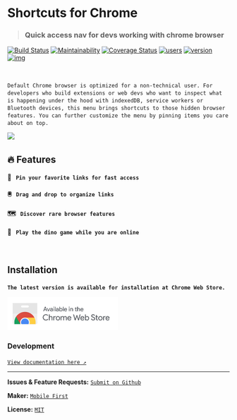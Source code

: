 # Shortcuts for Chrome

> ### Quick access nav for devs working with chrome browser

[![Build Status](https://travis-ci.org/MobileFirstLLC/shortcuts-for-chrome.svg?branch=master)](https://travis-ci.org/MobileFirstLLC/shortcuts-for-chrome) [![Maintainability](https://api.codeclimate.com/v1/badges/a157da9689c99fc90a57/maintainability)](https://codeclimate.com/github/MobileFirstLLC/shortcuts-for-chrome/maintainability) [![Coverage Status](https://coveralls.io/repos/github/MobileFirstLLC/shortcuts-for-chrome/badge.svg?branch=master)](https://coveralls.io/github/MobileFirstLLC/shortcuts-for-chrome?branch=master) [![users](https://img.shields.io/chrome-web-store/users/jnmekaomnicdcpgdndekkmojfomifjal)](https://chrome.google.com/webstore/detail/jnmekaomnicdcpgdndekkmojfomifjal) [![version](https://img.shields.io/chrome-web-store/v/jnmekaomnicdcpgdndekkmojfomifjal?label=latest&color=3D5AFE)](https://chrome.google.com/webstore/detail/jnmekaomnicdcpgdndekkmojfomifjal) [![img](https://inch-ci.org/github/MobileFirstLLC/shortcuts-for-chrome.svg?branch=master)](https://inch-ci.org/github/MobileFirstLLC/shortcuts-for-chrome)

<br/>

`Default Chrome browser is optimized for a non-technical user. For developers who build extensions or web devs who want to inspect what is happening under the hood with indexedDB, service workers or Bluetooth devices, this menu brings shortcuts to those hidden browser features. You can further customize the menu by pinning items you care about on top.`

<img class="feature" src='https://lh3.googleusercontent.com/NmmoTZwJiTAIYdpkiSaepbJ3WdwT2XNo1yh3ljkQzeqUGQivtIJrHyjzOSAKzW83wjSyZtFj6kg=w640-h400-e365' />

<br/>

## 🔥 Features

#### 📍 &nbsp; `Pin your favorite links for fast access`

#### 🖲️ &nbsp; `Drag and drop to organize links`

#### 🗺️ &nbsp; `Discover rare browser features`

#### 🦖 &nbsp; `Play the dino game while you are online`

<br/>

## Installation

**`The latest version is available for installation at Chrome Web Store.`**

<a href="https://chrome.google.com/webstore/detail/jnmekaomnicdcpgdndekkmojfomifjal">
<img alt="install at chrome web store" width="250" src="https://raw.githubusercontent.com/MobileFirstLLC/shortcuts-for-chrome/master/.github/badge.png"/>
</a>

<br/>

### Development

[`View documentation here ↗`](http://oss.mobilefirst.me/shortcuts-for-chrome/)

* * *

**Issues & Feature Requests:** [`Submit on Github`](https://github.com/MobileFirstLLC/shortcuts-for-chrome/issues/new/choose)

**Maker:** [`Mobile First`](https://mobilefirst.me)

**License:** [`MIT`](https://github.com/MobileFirstLLC/shortcuts-for-chrome/blob/master/LICENSE)
